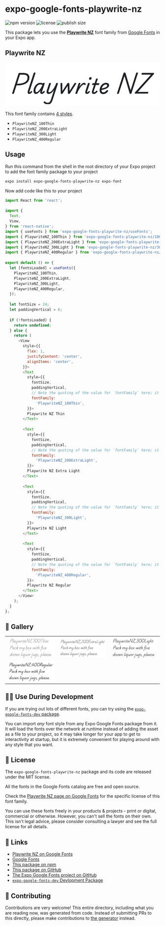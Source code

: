 # expo-google-fonts-playwrite-nz

![npm version](https://flat.badgen.net/npm/v/expo-google-fonts-playwrite-nz)
![license](https://flat.badgen.net/github/license/expo/google-fonts)
![publish size](https://flat.badgen.net/packagephobia/install/expo-google-fonts-playwrite-nz)

This package lets you use the [**Playwrite NZ**](https://fonts.google.com/specimen/Playwrite+NZ) font family from [Google Fonts](https://fonts.google.com/) in your Expo app.

## Playwrite NZ

![Playwrite NZ](./font-family.png)

This font family contains [4 styles](#-gallery).

- `PlaywriteNZ_100Thin`
- `PlaywriteNZ_200ExtraLight`
- `PlaywriteNZ_300Light`
- `PlaywriteNZ_400Regular`

## Usage

Run this command from the shell in the root directory of your Expo project to add the font family package to your project
```sh
expo install expo-google-fonts-playwrite-nz expo-font
```

Now add code like this to your project
```js
import React from 'react';

import {
  Text,
  View,
} from 'react-native';
import { useFonts } from 'expo-google-fonts-playwrite-nz/useFonts';
import { PlaywriteNZ_100Thin } from 'expo-google-fonts-playwrite-nz/100Thin';
import { PlaywriteNZ_200ExtraLight } from 'expo-google-fonts-playwrite-nz/200ExtraLight';
import { PlaywriteNZ_300Light } from 'expo-google-fonts-playwrite-nz/300Light';
import { PlaywriteNZ_400Regular } from 'expo-google-fonts-playwrite-nz/400Regular';

export default () => {
  let [fontsLoaded] = useFonts({
    PlaywriteNZ_100Thin,
    PlaywriteNZ_200ExtraLight,
    PlaywriteNZ_300Light,
    PlaywriteNZ_400Regular,
  });

  let fontSize = 24;
  let paddingVertical = 6;

  if (!fontsLoaded) {
    return undefined;
  } else {
    return (
      <View
        style={{
          flex: 1,
          justifyContent: 'center',
          alignItems: 'center',
        }}>
        <Text
          style={{
            fontSize,
            paddingVertical,
            // Note the quoting of the value for `fontFamily` here; it expects a string!
            fontFamily:
              'PlaywriteNZ_100Thin',
          }}>
          Playwrite NZ Thin
        </Text>

        <Text
          style={{
            fontSize,
            paddingVertical,
            // Note the quoting of the value for `fontFamily` here; it expects a string!
            fontFamily:
              'PlaywriteNZ_200ExtraLight',
          }}>
          Playwrite NZ Extra Light
        </Text>

        <Text
          style={{
            fontSize,
            paddingVertical,
            // Note the quoting of the value for `fontFamily` here; it expects a string!
            fontFamily:
              'PlaywriteNZ_300Light',
          }}>
          Playwrite NZ Light
        </Text>

        <Text
          style={{
            fontSize,
            paddingVertical,
            // Note the quoting of the value for `fontFamily` here; it expects a string!
            fontFamily:
              'PlaywriteNZ_400Regular',
          }}>
          Playwrite NZ Regular
        </Text>
      </View>
    );
  }
};

```

## 🔡 Gallery


||||
|-|-|-|
|![PlaywriteNZ_100Thin](.//100Thin/PlaywriteNZ_100Thin.ttf.png)|![PlaywriteNZ_200ExtraLight](.//200ExtraLight/PlaywriteNZ_200ExtraLight.ttf.png)|![PlaywriteNZ_300Light](.//300Light/PlaywriteNZ_300Light.ttf.png)||
|![PlaywriteNZ_400Regular](.//400Regular/PlaywriteNZ_400Regular.ttf.png)||||


## 👩‍💻 Use During Development

If you are trying out lots of different fonts, you can try using the [`expo-google-fonts-dev` package](https://github.com/freeboub/google-fonts/tree/master/font-packages/dev#readme).

You can import *any* font style from any Expo Google Fonts package from it. It will load the fonts
over the network at runtime instead of adding the asset as a file to your project, so it may take longer
for your app to get to interactivity at startup, but it is extremely convenient
for playing around with any style that you want.

## 📖 License

The `expo-google-fonts-playwrite-nz` package and its code are released under the MIT license.

All the fonts in the Google Fonts catalog are free and open source.

Check the [Playwrite NZ page on Google Fonts](https://fonts.google.com/specimen/Playwrite+NZ) for the specific license of this font family.

You can use these fonts freely in your products & projects - print or digital, commercial or otherwise. However, you can't sell the fonts on their own. This isn't legal advice, please consider consulting a lawyer and see the full license for all details.

## 🔗 Links

- [Playwrite NZ on Google Fonts](https://fonts.google.com/specimen/Playwrite+NZ)
- [Google Fonts](https://fonts.google.com/)
- [This package on npm](https://www.npmjs.com/package/expo-google-fonts-playwrite-nz)
- [This package on GitHub](https://github.com/freeboub/google-fonts/tree/master/font-packages/playwrite-nz)
- [The Expo Google Fonts project on GitHub](https://github.com/freeboub/google-fonts)
- [`expo-google-fonts-dev` Devlopment Package](https://github.com/freeboub/google-fonts/tree/master/font-packages/dev)

## 🤝 Contributing

Contributions are very welcome! This entire directory, including what you are reading now, was generated from code. Instead of submitting PRs to this directly, please make contributions to [the generator](https://github.com/freeboub/google-fonts/tree/master/packages/generator) instead.
